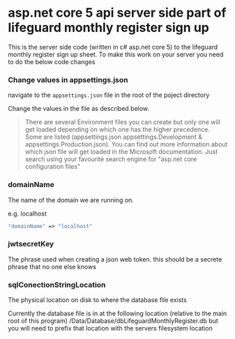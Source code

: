 # asp.net core 5 api server side part of lifeguard monthly register sign up

This is the server side code (written in c# asp.net core 5) to the lifeguard monthly register sign up sheet.
To make this work on your server you need to do the below code changes


### Change values in appsettings.json
navigate to the `appsettings.json` file in the root of the poject directory


Change the values in the file as described below.

> There are several Environment files you can create but only one will get loaded depending on which one has the higher precedence. Some are listed (appsettings.json appsettings.Development & appsettings.Production.json). You can find out more information about which json file will get loaded in the Microsoft documentation. Just search using your favourite search engine for "asp.net core configuration files"



### domainName

The name of the domain we are running on.

e.g. localhost
```php
"domainName" => "localhost"
```

### jwtsecretKey

The phrase used when creating a json web token. this should be a secrete phrase that no one else knows

### sqlConectionStringLocation

The physical location on disk to where the database file exists

Currently the database file is in at the following location (relative to the main root of this program) /Data/Database/dbLifeguardMonthlyRegister.db
but you will need to prefix that location with the servers filesystem location

